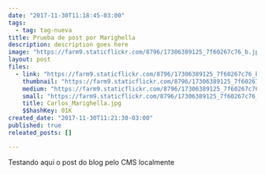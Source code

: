 ```yaml
---
date: "2017-11-30T11:18:45-03:00"
tags:
  - tag: tag-nueva
title: Prueba de post por Marighella
description: description goes here
image: "https://farm9.staticflickr.com/8796/17306389125_7f60267c76_b.jpg"
layout: post
files:
  - link: "https://farm9.staticflickr.com/8796/17306389125_7f60267c76_b.jpg"
    thumbnail: "https://farm9.staticflickr.com/8796/17306389125_7f60267c76_t.jpg"
    medium: "https://farm9.staticflickr.com/8796/17306389125_7f60267c76_z.jpg"
    small: "https://farm9.staticflickr.com/8796/17306389125_7f60267c76_n.jpg"
    title: Carlos_Marighella.jpg
    $$hashKey: 01K
created_date: "2017-11-30T11:21:30-03:00"
published: true
releated_posts: []

---
```

<p>Testando aqui o post do blog pelo CMS localmente</p>

